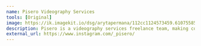 ```yaml
---
name: Pisero Videography Services
tools: [Original]
image: https://ik.imagekit.io/dsg/arytapermana/112cc1124573459.610755852c573_hQBkbiwcY.jpg?ik-sdk-version=javascript-1.4.3&updatedAt=1661682969792
description: Pisero is a videography services freelance team, making commercial video, wedding, documentation and more.
external_url: https://www.instagram.com/_pisero/
---
```

